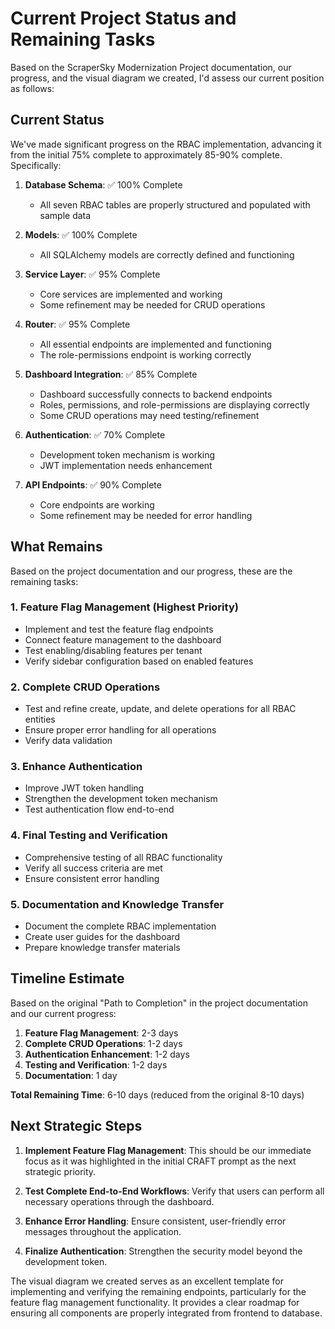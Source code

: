 # Current Project Status and Remaining Tasks

Based on the ScraperSky Modernization Project documentation, our progress, and the visual diagram we created, I'd assess our current position as follows:

## Current Status

We've made significant progress on the RBAC implementation, advancing it from the initial 75% complete to approximately 85-90% complete. Specifically:

1. **Database Schema**: ✅ 100% Complete

   - All seven RBAC tables are properly structured and populated with sample data

2. **Models**: ✅ 100% Complete

   - All SQLAlchemy models are correctly defined and functioning

3. **Service Layer**: ✅ 95% Complete

   - Core services are implemented and working
   - Some refinement may be needed for CRUD operations

4. **Router**: ✅ 95% Complete

   - All essential endpoints are implemented and functioning
   - The role-permissions endpoint is working correctly

5. **Dashboard Integration**: ✅ 85% Complete

   - Dashboard successfully connects to backend endpoints
   - Roles, permissions, and role-permissions are displaying correctly
   - Some CRUD operations may need testing/refinement

6. **Authentication**: ✅ 70% Complete

   - Development token mechanism is working
   - JWT implementation needs enhancement

7. **API Endpoints**: ✅ 90% Complete
   - Core endpoints are working
   - Some refinement may be needed for error handling

## What Remains

Based on the project documentation and our progress, these are the remaining tasks:

### 1. Feature Flag Management (Highest Priority)

- Implement and test the feature flag endpoints
- Connect feature management to the dashboard
- Test enabling/disabling features per tenant
- Verify sidebar configuration based on enabled features

### 2. Complete CRUD Operations

- Test and refine create, update, and delete operations for all RBAC entities
- Ensure proper error handling for all operations
- Verify data validation

### 3. Enhance Authentication

- Improve JWT token handling
- Strengthen the development token mechanism
- Test authentication flow end-to-end

### 4. Final Testing and Verification

- Comprehensive testing of all RBAC functionality
- Verify all success criteria are met
- Ensure consistent error handling

### 5. Documentation and Knowledge Transfer

- Document the complete RBAC implementation
- Create user guides for the dashboard
- Prepare knowledge transfer materials

## Timeline Estimate

Based on the original "Path to Completion" in the project documentation and our current progress:

1. **Feature Flag Management**: 2-3 days
2. **Complete CRUD Operations**: 1-2 days
3. **Authentication Enhancement**: 1-2 days
4. **Testing and Verification**: 1-2 days
5. **Documentation**: 1 day

**Total Remaining Time**: 6-10 days (reduced from the original 8-10 days)

## Next Strategic Steps

1. **Implement Feature Flag Management**: This should be our immediate focus as it was highlighted in the initial CRAFT prompt as the next strategic priority.

2. **Test Complete End-to-End Workflows**: Verify that users can perform all necessary operations through the dashboard.

3. **Enhance Error Handling**: Ensure consistent, user-friendly error messages throughout the application.

4. **Finalize Authentication**: Strengthen the security model beyond the development token.

The visual diagram we created serves as an excellent template for implementing and verifying the remaining endpoints, particularly for the feature flag management functionality. It provides a clear roadmap for ensuring all components are properly integrated from frontend to database.
